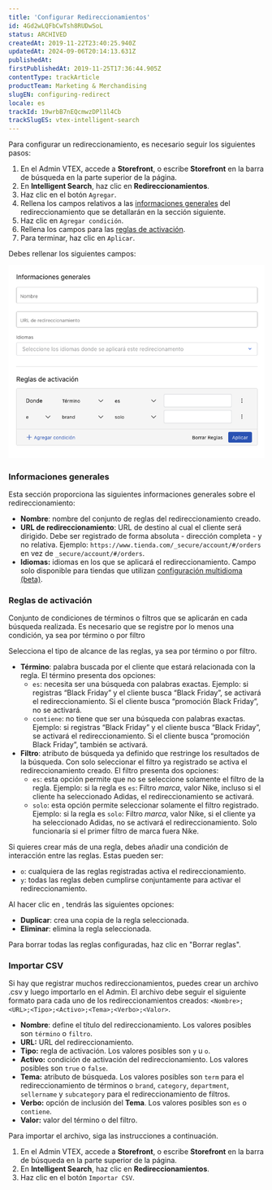 ```yaml
---
title: 'Configurar Redireccionamientos'
id: 4Gd2wLQFbCwTsh8RUDwSoL
status: ARCHIVED
createdAt: 2019-11-22T23:40:25.940Z
updatedAt: 2024-09-06T20:14:13.631Z
publishedAt: 
firstPublishedAt: 2019-11-25T17:36:44.905Z
contentType: trackArticle
productTeam: Marketing & Merchandising
slugEN: configuring-redirect
locale: es
trackId: 19wrbB7nEQcmwzDPl1l4Cb
trackSlugES: vtex-intelligent-search
---
```


Para configurar un redireccionamiento, es necesario seguir los siguientes pasos:

1. En el Admin VTEX, accede a **Storefront**, o escribe **Storefront** en la barra de búsqueda en la parte superior de la página.
2. En **Intelligent Search**, haz clic en **Redireccionamientos**.
3. Haz clic en el botón <i class="fas fa-plus"></i> `Agregar`.
4. Rellena los campos relativos a las [informaciones generales](#informaciones-generales) del redireccionamiento que se detallarán en la sección siguiente.
5. Haz clic en <i class="fa-solid fa-plus"></i> `Agregar condición`.
6. Rellena los campos para las [reglas de activación](#reglas-de-activacion).
7. Para terminar, haz clic en `Aplicar`.

Debes rellenar los siguientes campos:

![redirecionamentos-adminv4-ES](https://raw.githubusercontent.com/vtexdocs/help-center-content/refs/heads/main/docs/es/tracks/vtex-intelligent-search/configurar-redireccionamientos_1.png)

### Informaciones generales

Esta sección proporciona las siguientes informaciones generales sobre el redireccionamiento:

- **Nombre**: nombre del conjunto de reglas del redireccionamiento creado.
- **URL de redireccionamiento**: URL de destino al cual el cliente será dirigido. Debe ser registrado de forma absoluta - dirección completa - y no relativa. Ejemplo: `https://www.tienda.com/_secure/account/#/orders` en vez de `_secure/account/#/orders`.
- **Idiomas:** idiomas en los que se aplicará el redireccionamiento. Campo solo disponible para tiendas que utilizan [configuración multidioma (beta)](https://help.vtex.com/es/tutorial/vtex-intelligent-search-configuracoes-multi-idioma-beta--2WahlTESLXIJ9XBdQMdTYO).

### Reglas de activación

Conjunto de condiciones de términos o filtros que se aplicarán en cada búsqueda realizada. Es necesario que se registre por lo menos una condición, ya sea por término o por filtro

Selecciona el tipo de alcance de las reglas, ya sea por término o por filtro.

- **Término**: palabra buscada por el cliente que estará relacionada con la regla. El término presenta dos opciones:
    - `es`: necesita ser una búsqueda con palabras exactas. Ejemplo: si registras “Black Friday” y el cliente busca “Black Friday”, se activará el redireccionamiento. Si el cliente busca “promoción Black Friday”, no se activará.
    - `contiene`: no tiene que ser una búsqueda con palabras exactas. Ejemplo: si registras “Black Friday” y el cliente busca “Black Friday”, se activará el redireccionamiento. Si el cliente busca “promoción Black Friday”, también se activará.
- **Filtro**: atributo de búsqueda ya definido que restringe los resultados de la búsqueda. Con solo seleccionar el filtro ya registrado se activa el redireccionamiento creado. El filtro presenta dos opciones:
    - `es`: esta opción permite que no se seleccione solamente el filtro de la regla. Ejemplo: si la regla es ``es``: Filtro _marca_, valor Nike, incluso si el cliente ha seleccionado Adidas, el redireccionamiento se activará.
    - `solo`: esta opción permite seleccionar solamente el filtro registrado. Ejemplo: si la regla es ``solo``: Filtro _marca_, valor Nike, si el cliente ya ha seleccionado Adidas, no se activará el redireccionamiento. Solo funcionaría si el primer filtro de marca fuera Nike.

Si quieres crear más de una regla, debes añadir una condición de interacción entre las reglas. Estas pueden ser:

- `o`: cualquiera de las reglas registradas activa el redireccionamiento.
- `y`: todas las reglas deben cumplirse conjuntamente para activar el redireccionamiento.

Al hacer clic en <i class="fas fa-ellipsis-v"></i>, tendrás las siguientes opciones:

- <i class="fas fa-clone"></i> **Duplicar**: crea una copia de la regla seleccionada.
- <i class="far fa-trash-alt"></i> **Eliminar**: elimina la regla seleccionada.

Para borrar todas las reglas configuradas, haz clic en "Borrar reglas".

### Importar CSV

Si hay que registrar muchos redireccionamientos, puedes crear un archivo .csv y luego importarlo en el Admin. El archivo debe seguir el siguiente formato para cada uno de los redireccionamientos creados: `<Nombre>;<URL>;<Tipo>;<Activo>;<Tema>;<Verbo>;<Valor>`.

- **Nombre**: define el título del redireccionamiento. Los valores posibles son `término` o `filtro`.
- **URL:** URL del redireccionamiento.
- **Tipo:**  regla de activación. Los valores posibles son `y` u `o`.
- **Activo:** condición de activación del redireccionamiento. Los valores posibles son `true` o `false`.
- **Tema:** atributo de búsqueda. Los valores posibles son `term` para el redireccionamiento de términos o `brand`, `category`, `department`, `sellername` y `subcategory` para el redireccionamiento de filtros.
- **Verbo:** opción de inclusión del **Tema**. Los valores posibles son `es` o `contiene`.
- **Valor:** valor del término o del filtro.

Para importar el archivo, siga las instrucciones a continuación.

1. En el Admin VTEX, accede a **Storefront**, o escribe **Storefront** en la barra de búsqueda en la parte superior de la página.
2. En **Intelligent Search**, haz clic en **Redireccionamientos**.
3. Haz clic en el botón <i class="fas fa-plus"></i> `Importar CSV`.
